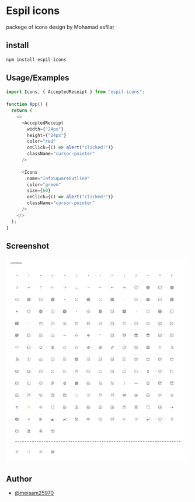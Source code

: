 # Espil icons

packege of icons design by Mohamad esfilar

## install

```bash
npm install espil-icons
```

## Usage/Examples

```js
import Icons, { AcceptedReceipt } from "espil-icons";

function App() {
  return (
    <>
      <AcceptedReceipt
        width={"24px"}
        height={"24px"}
        color="red"
        onClick={() => alert("clicked!")}
        className="cursor-pointer"
      />

      <Icons
        name="InfoSquareOutline"
        color="green"
        size={60}
        onClick={() => alert("clicked!")}
        className="cursor-pointer"
      />
    </>
  );
}
```

## Screenshot

![Icons](image.png)

## Author

- [@meisam25970](https://www.github.com/meisam25970)
